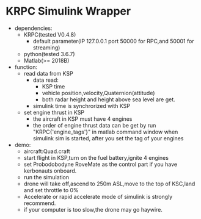 # KRPC Simulink Wrapper

- dependencies:
  - KRPC(tested V0.4.8)
    - default parameter(IP 127.0.0.1 port 50000 for RPC,and 50001 for streaming)
  - python(tested 3.6.7)
  - Matlab(>= 2018B)
- function:
  - read data from KSP
    - data read:
      - KSP time
      - vehicle position,velocity,Quaternion(attitude)
      - both radar height and height above sea level are get.
    - simulink time is synchrorized with KSP
  - set engine thrust in KSP
    - the aircraft in KSP must have 4 engines
    - the order of engine thrust data can be get by run "KRPC{'engine_tags'}" in matlab command window when simulink sim is started, after you set the tag of your engines
- demo:
  - aircraft:Quad.craft
  - start flight in KSP,turn on the fuel battery,ignite 4 engines 
  - set Probodobodyne RoveMate as the control part if you have kerbonauts onboard.
  -  run the simulation
  - drone will take off,ascend to 250m ASL,move to the top of KSC,land and set throttle to 0%
  - Accelerate or rapid accelerate mode of simulink is strongly recommend.
  - if your computer is too slow,the drone may go haywire.